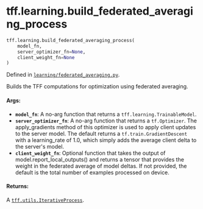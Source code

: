 <div itemscope itemtype="http://developers.google.com/ReferenceObject">
<meta itemprop="name" content="tff.learning.build_federated_averaging_process" />
<meta itemprop="path" content="Stable" />
</div>

# tff.learning.build_federated_averaging_process

``` python
tff.learning.build_federated_averaging_process(
    model_fn,
    server_optimizer_fn=None,
    client_weight_fn=None
)
```

Defined in
[`learning/federated_averaging.py`](http://github.com/tensorflow/federated/tree/master/tensorflow_federated/python/learning/federated_averaging.py).

Builds the TFF computations for optimization using federated averaging.

#### Args:

* <b>`model_fn`</b>: A no-arg function that returns a `tff.learning.TrainableModel`.
* <b>`server_optimizer_fn`</b>: A no-arg function that returns a `tf.Optimizer`. The
    apply_gradients method of this optimizer is used to apply client updates
    to the server model. The default returns a `tf.train.GradientDescent` with
    a learning_rate of 1.0, which simply adds the average client delta to the
    server's model.
* <b>`client_weight_fn`</b>: Optional function that takes the output of
      model.report_local_outputs() and returns a tensor that provides
      the weight in the federated average of model deltas. If not provided,
      the default is the total number of examples processed on device.


#### Returns:

A
<a href="../../tff/utils/IterativeProcess.md"><code>tff.utils.IterativeProcess</code></a>.
